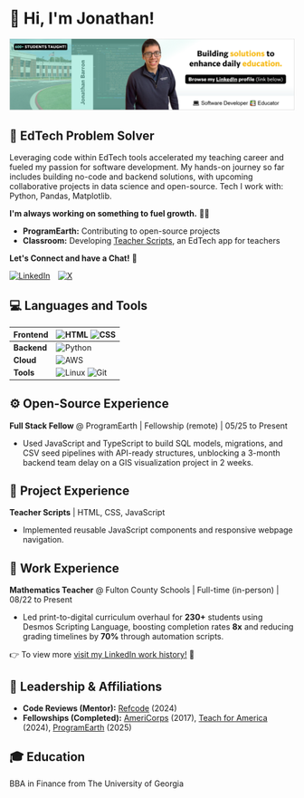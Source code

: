 # 👋 Hi, I'm Jonathan!

![Browse my LinkedIn profile. (link below)](assets/photo_banner_linkedin.PNG)

## 🧠 EdTech Problem Solver

Leveraging code within EdTech tools accelerated my teaching career and fueled my passion for software development. My hands-on journey so far includes building no-code and backend solutions, with upcoming collaborative projects in data science and open-source. Tech I work with: Python, Pandas, Matplotlib.

**I'm always working on something to fuel growth.** 👨‍💻

* **ProgramEarth:** Contributing to open-source projects
* **Classroom:** Developing [Teacher Scripts](https://github.com/barronbytes/teacher-scripts), an EdTech app for teachers

**Let's Connect and have a Chat!** 💬

<a href="https://www.linkedin.com/in/barronbytes/" title="Updates on LinkedIn"><img style="padding-right:10px;" src="https://img.shields.io/badge/LinkedIn-0077B5?style=for-the-badge" alt="LinkedIn"></a>
<a href="https://x.com/barronbytes" title="Posts on X"><img style="padding-right:10px;" src="https://img.shields.io/badge/X/Twitter-dedede?style=for-the-badge&logo=x&labelColor=black" alt="X"></a>

## 💻 Languages and Tools

| **Frontend** | <img width="30" src="https://cdn.jsdelivr.net/gh/devicons/devicon/icons/html5/html5-plain.svg" title="HTML"> <img width="30" src="https://cdn.jsdelivr.net/gh/devicons/devicon/icons/css3/css3-plain.svg" title="CSS"> |
|----------|----------|
| **Backend**  | <img width="30" src="https://cdn.jsdelivr.net/gh/devicons/devicon/icons/python/python-plain.svg" title="Python"> |
| **Cloud**    | <img width="30" src="https://cdn.jsdelivr.net/gh/devicons/devicon/icons/amazonwebservices/amazonwebservices-original-wordmark.svg" title="AWS"> |
| **Tools**    | <img width="30" src="https://cdn.jsdelivr.net/gh/devicons/devicon/icons/linux/linux-original.svg" title="Linux"> <img width="30" src="https://cdn.jsdelivr.net/gh/devicons/devicon/icons/git/git-original.svg" title="Git"> |

## ⚙️ Open-Source Experience

**Full Stack Fellow** @ ProgramEarth | Fellowship (remote) | 05/25 to Present
* Used JavaScript and TypeScript to build SQL models, migrations, and CSV seed pipelines with API-ready structures, unblocking a 3-month backend team delay on a GIS visualization project in 2 weeks.

## 🧑 Project Experience

**Teacher Scripts** | HTML, CSS, JavaScript
* Implemented reusable JavaScript components and responsive webpage navigation.

## 💼 Work Experience

**Mathematics Teacher** @ Fulton County Schools | Full-time (in-person) | 08/22 to Present
* Led print-to-digital curriculum overhaul for **230+** students using Desmos Scripting Language, boosting completion rates **8x** and reducing grading timelines by **70%** through automation scripts.

👉 To view more [visit my LinkedIn work history!](https://www.linkedin.com/in/barronbytes/) 📝

## 🏅 Leadership & Affiliations

* **Code Reviews (Mentor):** [Refcode](https://refcode.org/) (2024)
* **Fellowships (Completed):** [AmeriCorps](https://www.americorps.gov/) (2017), [Teach for America](https://www.teachforamerica.org/) (2024), [ProgramEarth](https://www.programearth.org/) (2025)

## 🎓 Education

BBA in Finance from The University of Georgia
